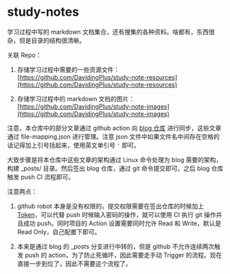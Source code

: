 # study-notes

学习过程中写的 markdown 文档集合，还有搜集的各种资料。啥都有，东西很杂，但是目录的结构很清晰。

关联 Repo：

1. 存储学习过程中需要的一些资源文件：[https://github.com/DavidingPlus/study-note-resources](https://github.com/DavidingPlus/study-note-resources)

2. 存储学习过程中的 markdown 文档的图片：[https://github.com/DavidingPlus/study-note-images](https://github.com/DavidingPlus/study-note-images)

注意，本仓库中的部分文章通过 github action 向 [blog 仓库](https://github.com/DavidingPlus/blog/) 进行同步，这些文章通过 file-mapping.json 进行管理。注意 json 文件中如果文件名中间存在空格的话记得加上引号括起来，使用英文单引号 `'` 即可。

大致步骤是将本仓库中这些文章的架构通过 Linux 命令处理为 blog 需要的架构，构建 _posts/ 目录。然后签出 blog 仓库，通过 git 命令提交即可。之后 blog 仓库触发 push CI 流程即可。

注意两点：

1. github robot 本身是没有权限的，提交权限需要在签出仓库的时候加上 [Token](https://github.com/settings/tokens)，可以代替 push 时候输入密码的操作，就可以使用 CI 执行 git 操作并且成功 push。同时项目的 Action 设置需要同时允许 Read 和 Write，默认是 Read Only，自己配置下即可。

2. 本来是通过 blog 的 _posts 分支进行中转的，但是 github 不允许连续两次触发 push 的 action，为了防止死循环，因此需要走手动 Trigger 的流程。现在直接一步到位了，因此不需要这个流程了。

